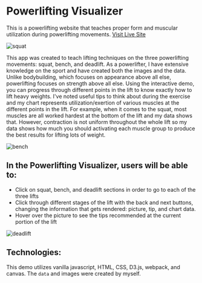 # Powerlifting Visualizer
This is a powerlifting website that teaches proper form and muscular utilization during powerlifting movements.
[Visit Live Site](https://apodavonov3616.github.io/powerlifting-visualizer/)

![squat](squat-trim.gif)

This app was created to teach lifting techniques on the three powerlifting movements: squat, bench, and deadlift. 
As a powerlifter, I have extensive knowledge on the sport and have created both the images and the data. 
Unlike bodybuilding, which focuses on appearance above all else, powerlifting focuses on strength above all else. 
Using the interactive demo, you can progress through different points in the lift to know exactly how to lift heavy weights. 
I've noted useful tips to think about during the exercise and my chart represents utilization/exertion of various muscles at 
the different points in the lift. For example, when it comes to the squat, most muscles are all worked hardest at the bottom of
the lift and my data shows that. However, contraction is not uniform throughout the whole lift so my data shows how much you should
activating each muscle group to produce the best results for lifting lots of weight. 

![bench](bench-trim.gif)


## In the Powerlifting Visualizer, users will be able to:
- Click on squat, bench, and deadlift sections in order to go to each of the three lifts
- Click through different stages of the lift with the back and next buttons, changing 
the information that gets rendered: picture, tip, and chart data.
- Hover over the picture to see the tips recommended at the current portion of the lift

![deadlift](deadlift-trim.gif)


## Technologies:
This demo utilizes vanilla javascript, HTML, CSS, D3.js, webpack, and canvas. The ```data``` and images were created by myself.
